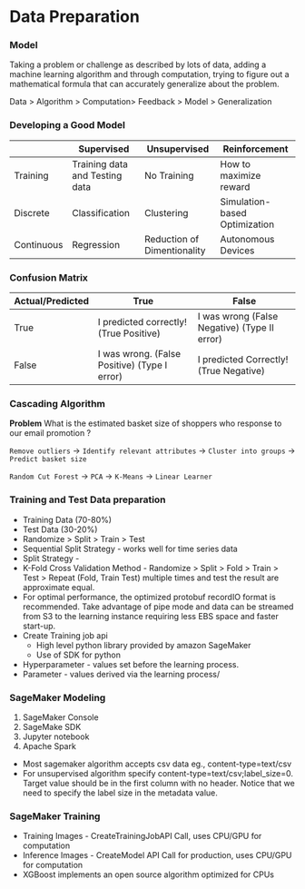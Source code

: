 # Data Preparation
### Model
Taking a problem or challenge as described by lots of data, adding a machine learning algorithm and through computation, trying to figure out a mathematical formula that can accurately generalize about the problem.

Data > Algorithm > Computation> Feedback > Model > Generalization

    
### Developing a Good Model

  | | Supervised | Unsupervised | Reinforcement |
  | --- |  --- |  --- |  --- | 
  | Training | Training data and Testing data | No Training | How to maximize reward |
  | Discrete | Classification | Clustering | Simulation-based Optimization|
  | Continuous | Regression | Reduction of Dimentionality | Autonomous Devices |

### Confusion Matrix
  
  |Actual/Predicted | True | False |
  | --- | --- | --- | 
  | True | I predicted correctly! (True Positive)        | I was wrong (False Negative) (Type II error)|
  | False| I was wrong. (False Positive) (Type I error) | I predicted Correctly! (True Negative) |

### Cascading Algorithm
__Problem__ What is the estimated basket size of shoppers who response to our email promotion ?

  `Remove outliers` -> `Identify relevant attributes` -> `Cluster into groups` -> `Predict basket size`

  `Random Cut Forest` -> `PCA` -> `K-Means` -> `Linear Learner` 

### Training and Test Data preparation
  * Training Data (70-80%)
  * Test Data (30-20%)
  * Randomize > Split > Train > Test
  * Sequential Split Strategy - works well for time series data
  * Split Strategy - 
  * K-Fold Cross Validation Method - Randomize > Split > Fold > Train > Test > Repeat (Fold, Train Test) multiple times and test the result are approximate equal.
  * For optimal performance, the optimized protobuf recordIO format is recommended. Take advantage of pipe mode and data can be streamed from S3 to the learning instance requiring less EBS space and faster start-up.
* Create Training job api
  * High level python library provided by amazon SageMaker 
  * Use of SDK for python
* Hyperparameter - values set before the learning process.
* Parameter - values derived via the learning process/
  
### SageMaker Modeling
  1. SageMaker Console
  1. SageMake SDK
  1. Jupyter notebook
  1. Apache Spark
 
* Most sagemaker algorithm accepts csv data eg., content-type=text/csv
* For unsupervised algorithm specify content-type=text/csv;label_size=0. Target value should be in the first column with no header. Notice that we need to specify the label size in the metadata value.

### SageMaker Training
* Training Images - CreateTrainingJobAPI Call, uses CPU/GPU for computation
* Inference Images - CreateModel API Call for production, uses CPU/GPU for computation
* XGBoost implements an open source algorithm optimized for CPUs
